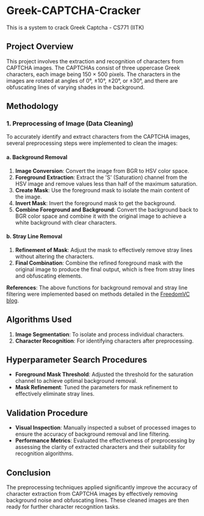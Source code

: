 # Greek-CAPTCHA-Cracker
This is a system to crack Greek Captcha - CS771 (IITK)

## Project Overview

This project involves the extraction and recognition of characters from CAPTCHA images. The CAPTCHAs consist of three uppercase Greek characters, each image being 150 × 500 pixels. The characters in the images are rotated at angles of 0°, ±10°, ±20°, or ±30°, and there are obfuscating lines of varying shades in the background.

## Methodology

### 1. Preprocessing of Image (Data Cleaning)

To accurately identify and extract characters from the CAPTCHA images, several preprocessing steps were implemented to clean the images:

#### a. Background Removal

1. **Image Conversion**: Convert the image from BGR to HSV color space.
2. **Foreground Extraction**: Extract the 'S' (Saturation) channel from the HSV image and remove values less than half of the maximum saturation.
3. **Create Mask**: Use the foreground mask to isolate the main content of the image.
4. **Invert Mask**: Invert the foreground mask to get the background.
5. **Combine Foreground and Background**: Convert the background back to BGR color space and combine it with the original image to achieve a white background with clear characters.

#### b. Stray Line Removal

1. **Refinement of Mask**: Adjust the mask to effectively remove stray lines without altering the characters.
2. **Final Combination**: Combine the refined foreground mask with the original image to produce the final output, which is free from stray lines and obfuscating elements.

**References**: The above functions for background removal and stray line filtering were implemented based on methods detailed in the [FreedomVC blog](https://www.freedomvc.com/index.php/2022/01/17/basic-background-remover-with-opencv/).

## Algorithms Used

1. **Image Segmentation**: To isolate and process individual characters.
2. **Character Recognition**: For identifying characters after preprocessing.

## Hyperparameter Search Procedures

- **Foreground Mask Threshold**: Adjusted the threshold for the saturation channel to achieve optimal background removal.
- **Mask Refinement**: Tuned the parameters for mask refinement to effectively eliminate stray lines.

## Validation Procedure

- **Visual Inspection**: Manually inspected a subset of processed images to ensure the accuracy of background removal and line filtering.
- **Performance Metrics**: Evaluated the effectiveness of preprocessing by assessing the clarity of extracted characters and their suitability for recognition algorithms.

## Conclusion

The preprocessing techniques applied significantly improve the accuracy of character extraction from CAPTCHA images by effectively removing background noise and obfuscating lines. These cleaned images are then ready for further character recognition tasks.


